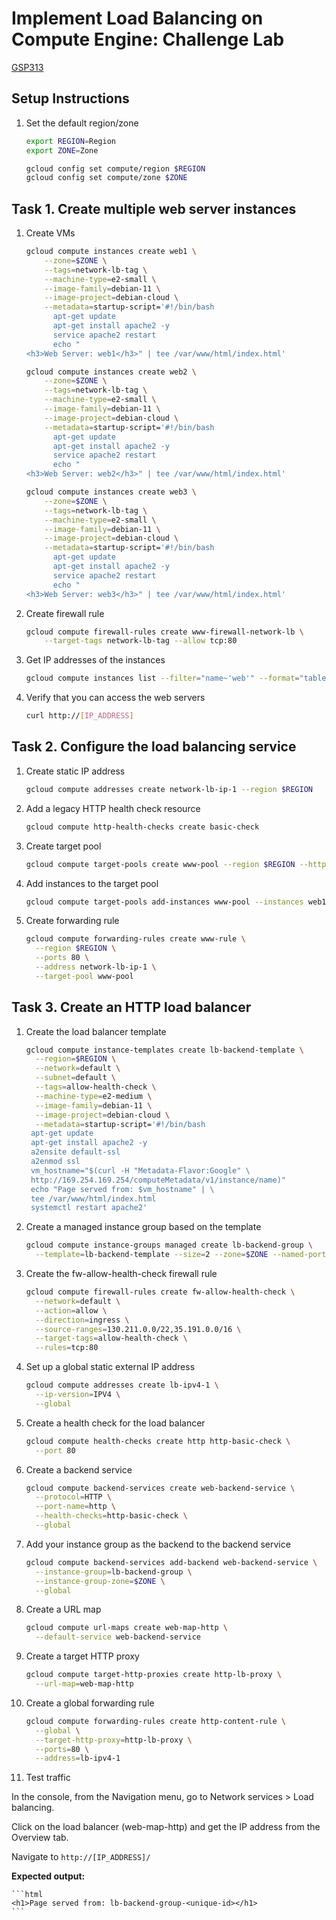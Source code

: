 # Implement Load Balancing on Compute Engine: Challenge Lab

[GSP313](https://www.cloudskillsboost.google/focuses/10258?parent=catalog)

## Setup Instructions

1. Set the default region/zone

   ```bash
   export REGION=Region
   export ZONE=Zone
   ```
    
   ```bash
   gcloud config set compute/region $REGION
   gcloud config set compute/zone $ZONE
   ```

## Task 1. Create multiple web server instances

1. Create VMs

    ```bash
    gcloud compute instances create web1 \
        --zone=$ZONE \
        --tags=network-lb-tag \
        --machine-type=e2-small \
        --image-family=debian-11 \
        --image-project=debian-cloud \
        --metadata=startup-script='#!/bin/bash
          apt-get update
          apt-get install apache2 -y
          service apache2 restart
          echo "
    <h3>Web Server: web1</h3>" | tee /var/www/html/index.html'
    ```
    
    ```bash
    gcloud compute instances create web2 \
        --zone=$ZONE \
        --tags=network-lb-tag \
        --machine-type=e2-small \
        --image-family=debian-11 \
        --image-project=debian-cloud \
        --metadata=startup-script='#!/bin/bash
          apt-get update
          apt-get install apache2 -y
          service apache2 restart
          echo "
    <h3>Web Server: web2</h3>" | tee /var/www/html/index.html'
    ```
    
    ```bash
    gcloud compute instances create web3 \
        --zone=$ZONE \
        --tags=network-lb-tag \
        --machine-type=e2-small \
        --image-family=debian-11 \
        --image-project=debian-cloud \
        --metadata=startup-script='#!/bin/bash
          apt-get update
          apt-get install apache2 -y
          service apache2 restart
          echo "
    <h3>Web Server: web3</h3>" | tee /var/www/html/index.html'
    ```

2. Create firewall rule

    ```bash
    gcloud compute firewall-rules create www-firewall-network-lb \
        --target-tags network-lb-tag --allow tcp:80
    ```
   
3. Get IP addresses of the instances

    ```bash
    gcloud compute instances list --filter="name~'web'" --format="table(name, networkInterfaces[0].accessConfigs[0].natIP)"
    ```

4. Verify that you can access the web servers

    ```bash
    curl http://[IP_ADDRESS]
    ```

## Task 2. Configure the load balancing service

1. Create static IP address

    ```bash
    gcloud compute addresses create network-lb-ip-1 --region $REGION
    ```

2. Add a legacy HTTP health check resource

    ```bash
    gcloud compute http-health-checks create basic-check
    ```

3. Create target pool

    ```bash
    gcloud compute target-pools create www-pool --region $REGION --http-health-check basic-check
    ```
   
4. Add instances to the target pool

    ```bash
    gcloud compute target-pools add-instances www-pool --instances web1,web2,web3 --instances-zone $ZONE
    ```
   
5. Create forwarding rule

    ```bash
    gcloud compute forwarding-rules create www-rule \
      --region $REGION \
      --ports 80 \
      --address network-lb-ip-1 \
      --target-pool www-pool
   ```

## Task 3. Create an HTTP load balancer

1. Create the load balancer template

    ```bash
    gcloud compute instance-templates create lb-backend-template \
      --region=$REGION \
      --network=default \
      --subnet=default \
      --tags=allow-health-check \
      --machine-type=e2-medium \
      --image-family=debian-11 \
      --image-project=debian-cloud \
      --metadata=startup-script='#!/bin/bash
     apt-get update
     apt-get install apache2 -y
     a2ensite default-ssl
     a2enmod ssl
     vm_hostname="$(curl -H "Metadata-Flavor:Google" \
     http://169.254.169.254/computeMetadata/v1/instance/name)"
     echo "Page served from: $vm_hostname" | \
     tee /var/www/html/index.html
     systemctl restart apache2'
    ```
2. Create a managed instance group based on the template

    ```bash
   gcloud compute instance-groups managed create lb-backend-group \
      --template=lb-backend-template --size=2 --zone=$ZONE --named-ports=http:80
    ```
   
3. Create the fw-allow-health-check firewall rule

    ```bash
    gcloud compute firewall-rules create fw-allow-health-check \
      --network=default \
      --action=allow \
      --direction=ingress \
      --source-ranges=130.211.0.0/22,35.191.0.0/16 \
      --target-tags=allow-health-check \
      --rules=tcp:80
    ```
   
4. Set up a global static external IP address

    ```bash
    gcloud compute addresses create lb-ipv4-1 \
      --ip-version=IPV4 \
      --global
    ```
   
5. Create a health check for the load balancer

    ```bash
    gcloud compute health-checks create http http-basic-check \
      --port 80
    ```
   
6. Create a backend service

    ```bash
    gcloud compute backend-services create web-backend-service \
      --protocol=HTTP \
      --port-name=http \
      --health-checks=http-basic-check \
      --global
    ```
   
7. Add your instance group as the backend to the backend service

    ```bash
    gcloud compute backend-services add-backend web-backend-service \
      --instance-group=lb-backend-group \
      --instance-group-zone=$ZONE \
      --global
    ```

8. Create a URL map

    ```bash
    gcloud compute url-maps create web-map-http \
      --default-service web-backend-service
    ```
   
9. Create a target HTTP proxy

    ```bash
    gcloud compute target-http-proxies create http-lb-proxy \
      --url-map=web-map-http
    ```
   
10. Create a global forwarding rule

    ```bash
    gcloud compute forwarding-rules create http-content-rule \
      --global \
      --target-http-proxy=http-lb-proxy \
      --ports=80 \
      --address=lb-ipv4-1
    ```
    
11. Test traffic 

In the console, from the Navigation menu, go to Network services > Load balancing.

Click on the load balancer (web-map-http) and get the IP address from the Overview tab.

Navigate to `http://[IP_ADDRESS]/`

**Expected output:**

    ```html
    <h1>Page served from: lb-backend-group-<unique-id></h1>
    ```